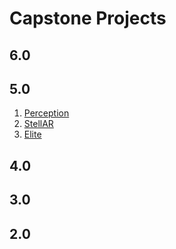 # Capstone Projects

## 6.0 

## 5.0

1. [Perception](https://apps.apple.com/us/app/perception-print-comes-alive/id1462238514)
2. [StellAR](https://apps.apple.com/us/app/stellar-ar-solar-system/id1462100049)
3. [Elite](https://apps.apple.com/us/app/elite-sports-ranking-system/id1462184046)

## 4.0 

## 3.0 

## 2.0

